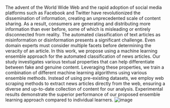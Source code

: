 The advent of the World Wide Web and the rapid adoption of social media platforms such as Facebook and Twitter have revolutionized the dissemination of information, creating an unprecedented scale of content sharing. As a result, consumers are generating and distributing more information than ever before, some of which is misleading or entirely disconnected from reality. The automated classification of text articles as misinformation or disinformation presents a significant challenge. Even domain experts must consider multiple facets before determining the veracity of an article. In this work, we propose using a machine learning ensemble approach for the automated classification of news articles. Our study investigates various textual properties that can help differentiate between fake and genuine content. Leveraging these properties, we train a combination of different machine learning algorithms using various ensemble methods. Instead of using pre-existing datasets, we employ web scraping methods to extract news articles directly from the web, ensuring a diverse and up-to-date collection of content for our analysis. Experimental results demonstrate the superior performance of our proposed ensemble learning approach compared to individual learners.
![image](https://github.com/user-attachments/assets/d902022b-ebbd-483f-8f43-67106d72c40c)
